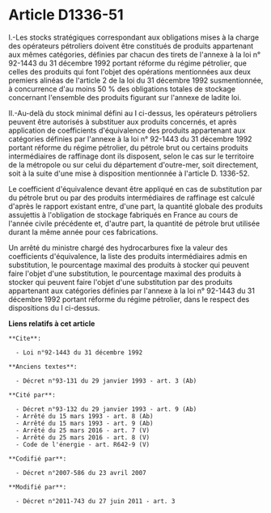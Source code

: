 # Article D1336-51

I.-Les stocks stratégiques correspondant aux obligations mises à la charge des opérateurs pétroliers doivent être constitués
de produits appartenant aux mêmes catégories, définies par chacun des tirets de l'annexe à la loi n° 92-1443 du 31 décembre
1992 portant réforme du régime pétrolier, que celles des produits qui font l'objet des opérations mentionnées aux deux
premiers alinéas de l'article 2 de la loi du 31 décembre 1992 susmentionnée, à concurrence d'au moins 50 % des obligations
totales de stockage concernant l'ensemble des produits figurant sur l'annexe de ladite loi. 

II.-Au-delà du stock minimal défini au I ci-dessus, les opérateurs pétroliers peuvent être autorisés à substituer aux
produits concernés, et après application de coefficients d'équivalence des produits appartenant aux catégories définies par
l'annexe à la loi n° 92-1443 du 31 décembre 1992 portant réforme du régime pétrolier, du pétrole brut ou certains produits
intermédiaires de raffinage dont ils disposent, selon le cas sur le territoire de la métropole ou sur celui du département
d'outre-mer, soit directement, soit à la suite d'une mise à disposition mentionnée à l'article D. 1336-52. 

Le coefficient d'équivalence devant être appliqué en cas de substitution par du pétrole brut ou par des produits
intermédiaires de raffinage est calculé d'après le rapport existant entre, d'une part, la quantité globale des produits
assujettis à l'obligation de stockage fabriqués en France au cours de l'année civile précédente et, d'autre part, la quantité
de pétrole brut utilisée durant la même année pour ces fabrications. 

Un arrêté du ministre chargé des hydrocarbures fixe la valeur des coefficients d'équivalence, la liste des produits
intermédiaires admis en substitution, le pourcentage maximal des produits à stocker qui peuvent faire l'objet d'une
substitution, le pourcentage maximal des produits à stocker qui peuvent faire l'objet d'une substitution par des produits
appartenant aux catégories définies par l'annexe à la loi n° 92-1443 du 31 décembre 1992 portant réforme du régime pétrolier,
dans le respect des dispositions du I ci-dessus.

**Liens relatifs à cet article**

	**Cite**:

	  - Loi n°92-1443 du 31 décembre 1992

	**Anciens textes**:

	  - Décret n°93-131 du 29 janvier 1993 - art. 3 (Ab)

	**Cité par**:

	  - Décret n°93-132 du 29 janvier 1993 - art. 9 (Ab)
	  - Arrêté du 15 mars 1993 - art. 8 (Ab)
	  - Arrêté du 15 mars 1993 - art. 9 (Ab)
	  - Arrêté du 25 mars 2016 - art. 7 (V)
	  - Arrêté du 25 mars 2016 - art. 8 (V)
	  - Code de l'énergie - art. R642-9 (V)

	**Codifié par**:

	  - Décret n°2007-586 du 23 avril 2007

	**Modifié par**:

	  - Décret n°2011-743 du 27 juin 2011 - art. 3

